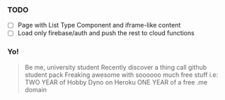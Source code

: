 ### TODO

- [ ] Page with List Type Component and iframe-like content
- [ ] Load only firebase/auth and push the rest to cloud functions

### Yo!

> Be me, university student
> Recently discover a thing call github student pack
> Freaking awesome with soooooo much free stuff
> i.e: TWO YEAR of Hobby Dyno on Heroku
> ONE YEAR of a free .me domain

